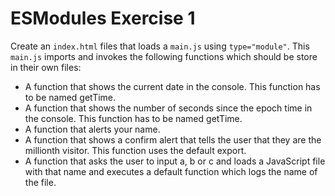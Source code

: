 # ESModules Exercise 1

Create an `index.html` files that loads a `main.js` using `type="module"`. This `main.js` imports and invokes the following functions which should be store in their own files:

* A function that shows the current date in the console. This function has to be named getTime.
* A function that shows the number of seconds since the epoch time in the console. This function has to be named getTime.
* A function that alerts your name.
* A function that shows a confirm alert that tells the user that they are the millionth visitor. This function uses the default export.
* A function that asks the user to input a, b or c and loads a JavaScript file with that name and executes a default function which logs the name of the file.
